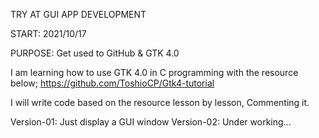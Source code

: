 TRY AT GUI APP DEVELOPMENT

START: 2021/10/17

PURPOSE: Get used to GitHub & GTK 4.0

I am learning how to use GTK 4.0 in C programming with the resource below;
https://github.com/ToshioCP/Gtk4-tutorial
 
I will write code based on the resource lesson by lesson,
Commenting it.

Version-01: Just display a GUI window
Version-02: Under working... 
